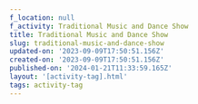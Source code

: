 ```yaml
---
f_location: null
f_activity: Traditional Music and Dance Show
title: Traditional Music and Dance Show
slug: traditional-music-and-dance-show
updated-on: '2023-09-09T17:50:51.156Z'
created-on: '2023-09-09T17:50:51.156Z'
published-on: '2024-01-21T11:33:59.165Z'
layout: '[activity-tag].html'
tags: activity-tag
---
```



